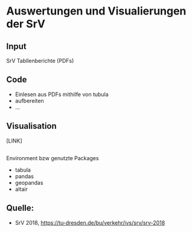 # Auswertungen und Visualierungen der SrV

## Input
SrV Tabllenberichte (PDFs)

## Code
- Einlesen aus PDFs mithilfe von tubula
- aufbereiten
- ...

## Visualisation
[LINK]


##
Environment bzw genutzte Packages
- tabula
- pandas
- geopandas
- altair


## Quelle: 
* SrV 2018, https://tu-dresden.de/bu/verkehr/ivs/srv/srv-2018
